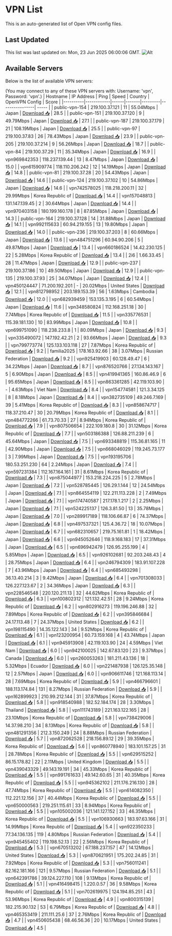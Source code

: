 # VPN List

This is an auto-generated list of Open VPN config files.

## Last Updated

This list was last updated on: Mon, 23 Jun 2025 06:00:06 GMT.
![Alt](https://repobeats.axiom.co/api/embed/186b98318ef1479477931607c1ad7d823f12451f.svg "Repobeats analytics image")

## Available Servers

Below is the list of available VPN servers:

(You may connect to any of these VPN servers with: Username: 'vpn', Password: 'vpn'.)
| Hostname | IP Address | Ping | Speed | Country | OpenVPN Config | Score |
|----------|------------|------|-------|---------|----------------| ----- |
| public-vpn-154 | 219.100.37.121 | 11 | 55.04Mbps | Japan | [Download 📥](./configs/server_0_JP.ovpn) | 28.5 |
| public-vpn-151 | 219.100.37.120 | 9 | 49.79Mbps | Japan | [Download 📥](./configs/server_1_JP.ovpn) | 27.1 |
| public-vpn-187 | 219.100.37.179 | 21 | 108.19Mbps | Japan | [Download 📥](./configs/server_2_JP.ovpn) | 25.5 |
| public-vpn-97 | 219.100.37.83 | 26 | 78.43Mbps | Japan | [Download 📥](./configs/server_3_JP.ovpn) | 23.9 |
| public-vpn-205 | 219.100.37.214 | 9 | 56.26Mbps | Japan | [Download 📥](./configs/server_4_JP.ovpn) | 18.7 |
| public-vpn-84 | 219.100.37.29 | 11 | 35.34Mbps | Japan | [Download 📥](./configs/server_5_JP.ovpn) | 16.9 |
| vpn969842353 | 118.237.139.44 | 13 | 8.47Mbps | Japan | [Download 📥](./configs/server_6_JP.ovpn) | 15.0 |
| vpn615909774 | 118.110.206.242 | 12 | 14.19Mbps | Japan | [Download 📥](./configs/server_7_JP.ovpn) | 14.8 |
| public-vpn-81 | 219.100.37.28 | 20 | 54.43Mbps | Japan | [Download 📥](./configs/server_8_JP.ovpn) | 14.6 |
| public-vpn-124 | 219.100.37.102 | 10 | 54.86Mbps | Japan | [Download 📥](./configs/server_9_JP.ovpn) | 14.6 |
| vpn742578025 | 118.218.200.11 | 32 | 29.99Mbps | Korea Republic of | [Download 📥](./configs/server_10_KR.ovpn) | 14.4 |
| vpn157048813 | 131.147.139.45 | 2 | 30.64Mbps | Japan | [Download 📥](./configs/server_11_JP.ovpn) | 14.4 |
| vpn970403158 | 180.199.160.178 | 8 | 87.85Mbps | Japan | [Download 📥](./configs/server_12_JP.ovpn) | 14.3 |
| public-vpn-164 | 219.100.37.128 | 14 | 31.88Mbps | Japan | [Download 📥](./configs/server_13_JP.ovpn) | 14.1 |
| vpn992115633 | 60.94.219.155 | 13 | 19.80Mbps | Japan | [Download 📥](./configs/server_14_JP.ovpn) | 14.0 |
| public-vpn-236 | 219.100.37.203 | 8 | 60.66Mbps | Japan | [Download 📥](./configs/server_15_JP.ovpn) | 13.6 |
| vpn484751296 | 60.94.90.206 | 5 | 49.87Mbps | Japan | [Download 📥](./configs/server_16_JP.ovpn) | 13.4 |
| vpn660186524 | 14.42.230.125 | 22 | 5.28Mbps | Korea Republic of | [Download 📥](./configs/server_17_KR.ovpn) | 13.4 |
| 2i6 | 1.66.33.45 | 28 | 11.47Mbps | Japan | [Download 📥](./configs/server_18_JP.ovpn) | 12.9 |
| public-vpn-237 | 219.100.37.186 | 10 | 49.50Mbps | Japan | [Download 📥](./configs/server_19_JP.ovpn) | 12.9 |
| public-vpn-135 | 219.100.37.93 | 25 | 34.07Mbps | Japan | [Download 📥](./configs/server_20_JP.ovpn) | 12.4 |
| vpn450124447 | 71.200.192.201 | - | 20.02Mbps | United States | [Download 📥](./configs/server_21_US.ovpn) | 12.1 |
| vpn812798952 | 203.189.153.39 | 56 | 1.63Mbps | Cambodia | [Download 📥](./configs/server_22_KH.ovpn) | 12.0 |
| vpn682939459 | 153.135.3.195 | 6 | 60.54Mbps | Japan | [Download 📥](./configs/server_23_JP.ovpn) | 11.6 |
| vpn348580824 | 112.168.251.18 | 30 | 7.74Mbps | Korea Republic of | [Download 📥](./configs/server_24_KR.ovpn) | 11.5 |
| vpn335776531 | 115.39.181.130 | 10 | 83.99Mbps | Japan | [Download 📥](./configs/server_25_JP.ovpn) | 10.8 |
| vpn699751090 | 118.238.233.8 | 1 | 80.09Mbps | Japan | [Download 📥](./configs/server_26_JP.ovpn) | 9.3 |
| vpn335490072 | 147.192.42.21 | 2 | 93.66Mbps | Japan | [Download 📥](./configs/server_27_JP.ovpn) | 9.3 |
| vpn799773774 | 125.133.103.118 | 27 | 7.87Mbps | Korea Republic of | [Download 📥](./configs/server_28_KR.ovpn) | 9.2 |
| familia2025 | 178.163.92.66 | 38 | 3.07Mbps | Russian Federation | [Download 📥](./configs/server_29_RU.ovpn) | 9.2 |
| vpn925419903 | 60.128.49.47 | 6 | 34.22Mbps | Japan | [Download 📥](./configs/server_30_JP.ovpn) | 8.7 |
| vpn876520766 | 27.134.143.167 | 5 | 6.90Mbps | Japan | [Download 📥](./configs/server_31_JP.ovpn) | 8.5 |
| vpn419941365 | 160.86.46.9 | 6 | 95.65Mbps | Japan | [Download 📥](./configs/server_32_JP.ovpn) | 8.5 |
| vpn863361285 | 42.119.103.90 | - | 4.63Mbps | Viet Nam | [Download 📥](./configs/server_33_VN.ovpn) | 8.4 |
| vpn154774581 | 121.3.34.125 | 8 | 8.18Mbps | Japan | [Download 📥](./configs/server_34_JP.ovpn) | 8.4 |
| vpn382735109 | 49.246.7.169 | 39 | 5.41Mbps | Korea Republic of | [Download 📥](./configs/server_35_KR.ovpn) | 8.3 |
| vpn858674717 | 118.37.210.47 | 30 | 20.79Mbps | Korea Republic of | [Download 📥](./configs/server_36_KR.ovpn) | 8.1 |
| vpn484772266 | 61.73.70.33 | 27 | 8.94Mbps | Korea Republic of | [Download 📥](./configs/server_37_KR.ovpn) | 7.9 |
| vpn807506654 | 222.109.180.8 | 30 | 31.12Mbps | Korea Republic of | [Download 📥](./configs/server_38_KR.ovpn) | 7.7 |
| vpn503186388 | 126.88.211.239 | 6 | 45.64Mbps | Japan | [Download 📥](./configs/server_39_JP.ovpn) | 7.5 |
| vpn693348819 | 115.36.81.165 | 11 | 42.90Mbps | Japan | [Download 📥](./configs/server_40_JP.ovpn) | 7.5 |
| vpn668046029 | 119.245.73.177 | 3 | 7.99Mbps | Japan | [Download 📥](./configs/server_41_JP.ovpn) | 7.5 |
| vpn193195706 | 180.53.251.230 | 64 | 2.24Mbps | Japan | [Download 📥](./configs/server_42_JP.ovpn) | 7.4 |
| vpn597231384 | 112.167.164.161 | 31 | 8.61Mbps | Korea Republic of | [Download 📥](./configs/server_43_KR.ovpn) | 7.3 |
| vpn875044977 | 153.218.224.225 | 5 | 2.78Mbps | Japan | [Download 📥](./configs/server_44_JP.ovpn) | 7.2 |
| vpn528785445 | 126.29.1.144 | 12 | 24.54Mbps | Japan | [Download 📥](./configs/server_45_JP.ovpn) | 7.1 |
| vpn864554119 | 122.211.113.228 | 2 | 7.49Mbps | Japan | [Download 📥](./configs/server_46_JP.ovpn) | 7.1 |
| vpn174740587 | 217.178.1.217 | 2 | 2.25Mbps | Japan | [Download 📥](./configs/server_47_JP.ovpn) | 7.1 |
| vpn524225137 | 126.3.81.50 | 13 | 35.78Mbps | Japan | [Download 📥](./configs/server_48_JP.ovpn) | 7.0 |
| vpn289917189 | 118.106.66.87 | 6 | 74.37Mbps | Japan | [Download 📥](./configs/server_49_JP.ovpn) | 6.8 |
| vpn497537321 | 125.4.36.72 | 18 | 10.07Mbps | Japan | [Download 📥](./configs/server_50_JP.ovpn) | 6.7 |
| vpn682310657 | 219.75.161.81 | 1 | 18.42Mbps | Japan | [Download 📥](./configs/server_51_JP.ovpn) | 6.6 |
| vpn945052646 | 118.9.168.183 | 17 | 37.31Mbps | Japan | [Download 📥](./configs/server_52_JP.ovpn) | 6.5 |
| vpn696942479 | 126.95.255.199 | 4 | 5.85Mbps | Japan | [Download 📥](./configs/server_53_JP.ovpn) | 6.5 |
| vpn926102681 | 92.203.248.43 | 4 | 28.75Mbps | Japan | [Download 📥](./configs/server_54_JP.ovpn) | 6.4 |
| vpn246794309 | 183.91.107.228 | 7 | 43.96Mbps | Japan | [Download 📥](./configs/server_55_JP.ovpn) | 6.4 |
| vpn685493298 | 36.13.40.214 | 3 | 9.42Mbps | Japan | [Download 📥](./configs/server_56_JP.ovpn) | 6.4 |
| vpn701308033 | 126.227.123.67 | 2 | 34.36Mbps | Japan | [Download 📥](./configs/server_57_JP.ovpn) | 6.3 |
| vpn228546548 | 220.120.211.13 | 32 | 44.62Mbps | Korea Republic of | [Download 📥](./configs/server_58_KR.ovpn) | 6.3 |
| vpn100802312 | 121.132.42.51 | 28 | 9.24Mbps | Korea Republic of | [Download 📥](./configs/server_59_KR.ovpn) | 6.2 |
| vpn802916273 | 119.196.246.88 | 32 | 7.89Mbps | Korea Republic of | [Download 📥](./configs/server_60_KR.ovpn) | 6.2 |
| vpn395846684 | 24.17.113.48 | 7 | 24.37Mbps | United States | [Download 📥](./configs/server_61_US.ovpn) | 6.2 |
| vpn198115490 | 14.35.122.143 | 34 | 9.52Mbps | Korea Republic of | [Download 📥](./configs/server_62_KR.ovpn) | 6.1 |
| vpn123200954 | 60.73.159.168 | 4 | 43.74Mbps | Japan | [Download 📥](./configs/server_63_JP.ovpn) | 6.1 |
| vpn945913908 | 42.119.103.90 | 24 | 4.59Mbps | Viet Nam | [Download 📥](./configs/server_64_VN.ovpn) | 6.0 |
| vpn942100025 | 142.67.83.120 | 23 | 9.37Mbps | Canada | [Download 📥](./configs/server_65_CA.ovpn) | 6.0 |
| vpn260053263 | 181.211.43.136 | 18 | 5.32Mbps | Ecuador | [Download 📥](./configs/server_66_EC.ovpn) | 6.0 |
| vpn221487938 | 126.125.35.148 | 12 | 2.57Mbps | Japan | [Download 📥](./configs/server_67_JP.ovpn) | 6.0 |
| vpn906611746 | 121.168.113.14 | 28 | 7.69Mbps | Korea Republic of | [Download 📥](./configs/server_68_KR.ovpn) | 5.9 |
| vpn466796601 | 188.113.174.84 | 131 | 8.27Mbps | Russian Federation | [Download 📥](./configs/server_69_RU.ovpn) | 5.9 |
| vpn162899923 | 210.99.212.144 | 31 | 37.87Mbps | Korea Republic of | [Download 📥](./configs/server_70_KR.ovpn) | 5.8 |
| vpn918540988 | 182.52.184.174 | 28 | 3.30Mbps | Thailand | [Download 📥](./configs/server_71_TH.ovpn) | 5.8 |
| vpn111743189 | 221.163.122.165 | 28 | 23.10Mbps | Korea Republic of | [Download 📥](./configs/server_72_KR.ovpn) | 5.8 |
| vpn738429006 | 14.37.98.210 | 34 | 8.13Mbps | Korea Republic of | [Download 📥](./configs/server_73_KR.ovpn) | 5.8 |
| vpn481291356 | 212.3.150.249 | 24 | 8.88Mbps | Russian Federation | [Download 📥](./configs/server_74_RU.ovpn) | 5.7 |
| vpn872062528 | 218.156.89.12 | 29 | 39.35Mbps | Korea Republic of | [Download 📥](./configs/server_75_KR.ovpn) | 5.6 |
| vpn860778940 | 183.101.157.25 | 31 | 28.78Mbps | Korea Republic of | [Download 📥](./configs/server_76_KR.ovpn) | 5.5 |
| vpn629515252 | 86.15.178.82 | 22 | 2.11Mbps | United Kingdom | [Download 📥](./configs/server_77_GB.ovpn) | 5.5 |
| vpn439043329 | 49.143.19.191 | 34 | 45.33Mbps | Korea Republic of | [Download 📥](./configs/server_78_KR.ovpn) | 5.5 |
| vpn991761633 | 49.142.60.65 | 31 | 40.35Mbps | Korea Republic of | [Download 📥](./configs/server_79_KR.ovpn) | 5.5 |
| vpn945362102 | 211.176.216.130 | 28 | 47.74Mbps | Korea Republic of | [Download 📥](./configs/server_80_KR.ovpn) | 5.5 |
| vpn614082350 | 112.221.12.156 | 37 | 40.44Mbps | Korea Republic of | [Download 📥](./configs/server_81_KR.ovpn) | 5.5 |
| vpn650000563 | 219.251.115.61 | 33 | 8.94Mbps | Korea Republic of | [Download 📥](./configs/server_82_KR.ovpn) | 5.5 |
| vpn105002036 | 121.141.127.152 | 33 | 46.35Mbps | Korea Republic of | [Download 📥](./configs/server_83_KR.ovpn) | 5.5 |
| vpn106930663 | 183.97.63.166 | 31 | 14.99Mbps | Korea Republic of | [Download 📥](./configs/server_84_KR.ovpn) | 5.4 |
| vpn922350233 | 77.34.136.135 | 119 | 4.80Mbps | Russian Federation | [Download 📥](./configs/server_85_RU.ovpn) | 5.4 |
| vpn945455402 | 119.198.52.13 | 22 | 2.56Mbps | Korea Republic of | [Download 📥](./configs/server_86_KR.ovpn) | 5.3 |
| vpn670513202 | 67.188.237.157 | 47 | 14.12Mbps | United States | [Download 📥](./configs/server_87_US.ovpn) | 5.3 |
| vpn870621951 | 175.202.24.85 | 31 | 7.92Mbps | Korea Republic of | [Download 📥](./configs/server_88_KR.ovpn) | 5.3 |
| vpn756011241 | 82.162.181.166 | 121 | 9.57Mbps | Russian Federation | [Download 📥](./configs/server_89_RU.ovpn) | 5.1 |
| vpn642391786 | 39.124.227.110 | 108 | 9.13Mbps | Korea Republic of | [Download 📥](./configs/server_90_KR.ovpn) | 5.1 |
| vpn416498415 | 1.220.0.57 | 36 | 9.58Mbps | Korea Republic of | [Download 📥](./configs/server_91_KR.ovpn) | 5.1 |
| vpn702619975 | 124.194.85.251 | 43 | 53.96Mbps | Korea Republic of | [Download 📥](./configs/server_92_KR.ovpn) | 4.9 |
| vpn800315139 | 182.215.90.132 | 53 | 6.79Mbps | Korea Republic of | [Download 📥](./configs/server_93_KR.ovpn) | 4.8 |
| vpn465353419 | 211.111.25.6 | 37 | 2.76Mbps | Korea Republic of | [Download 📥](./configs/server_94_KR.ovpn) | 4.7 |
| vpn450605438 | 68.46.56.36 | 20 | 10.17Mbps | United States | [Download 📥](./configs/server_95_US.ovpn) | 4.5 |
